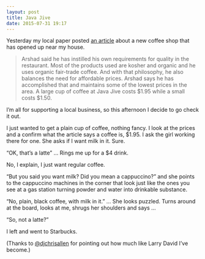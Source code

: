 ```yaml
---
layout: post
title: Java Jive
date: 2015-07-31 19:17
---
```



Yesterday my local paper posted [an article](http://www.shawneedispatch.com/news/2015/jul/29/java-jive-opens-western-shawnee-offers-much-more-j/) about a new coffee shop that has opened up near my house.

> Arshad said he has instilled his own requirements for quality in the restaurant. Most of the products used are kosher and organic and he uses organic fair-trade coffee.
> And with that philosophy, he also balances the need for affordable prices. Arshad says he has accomplished that and maintains some of the lowest prices in the area. A large cup of coffee at Java Jive costs $1.95 while a small costs $1.50.

I’m all for supporting a local business, so this afternoon I decide to go check it out.

I just wanted to get a plain cup of coffee, nothing fancy. I look at the prices and a confirm what the article says a coffee is, $1.95\. I ask the girl working there for one. She asks if I want milk in it. Sure.

“OK, that’s a latte” … Rings me up for a $4 drink.

No, I explain, I just want regular coffee.

“But you said you want milk? Did you mean a cappuccino?” and she points to the cappuccino machines in the corner that look just like the ones you see at a gas station turning powder and water into drinkable substance.

“No, plain, black coffee, with milk in it.” … She looks puzzled. Turns around at the board, looks at me, shrugs her shoulders and says …

“So, not a latte?”

I left and went to Starbucks.

(Thanks to [@djchrisallen](https://twitter.com/djchrisallen) for pointing out how much like Larry David I’ve become.)
